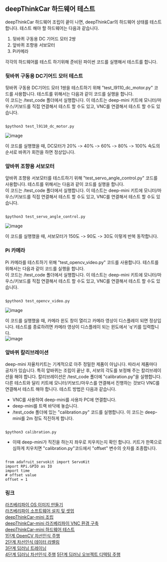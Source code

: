 
## deepThinkCar 하드웨어 테스트
deepThinkCar 하드웨어 조립이 끝이 나면, deepThinkCar의 하드웨어 상태를 테스트 합니다. 테스트 해야 할 하드웨어는 다음과 같습니다. 

1. 뒷바퀴 구동용 DC 기어드 모터 2쌍 
2. 앞바퀴 조향용 서보모터 
3. Pi카메라 

각각의 하드웨어를 테스트 하기위해 준비된 파이썬 코드를 실행해서 테스트를 합니다.  

### 뒷바퀴 구동용 DC기어드 모터 테스트 
뒷바퀴 구동용 DC기어드 모터 1쌍을 테스트하기 위해 "test_l9110_dc_motor.py" 코드를 사용합니다. 테스트를 위해서는 다음과 같이 코드를 실행을 합니다.   
이 코드는 /test_code 폴더에서 실행합니다. 이 테스트는 deep-mini 키트에 모니터/마우스/키보드를 직접 연결해서 테스트 할 수도 있고, VNC를 연결해서 테스트 할 수도 있습니다. 
<pre><code>
$python3 test_l9110_dc_motor.py
</code></pre>
![image](https://user-images.githubusercontent.com/76054530/127595231-5bfaeabf-d835-4dd6-acfd-c98bdf4a9774.png)

이 코드를 실행했을 때, DC모터가 20% -> 40% -> 60% -> 80% -> 100% 속도의 순서로 바퀴가 회전을 하면 정상입니다. 

### 앞바퀴 조향용 서보모터 
앞바퀴 조향용 서보모터를 테스트하기 위해 "test_servo_angle_control.py" 코드를 사용합니다. 테스트를 위해서는 다음과 같이 코드를 실행을 합니다.    
이 코드는 /test_code 폴더에서 실행합니다. 이 테스트는 deep-mini 키트에 모니터/마우스/키보드를 직접 연결해서 테스트 할 수도 있고, VNC를 연결해서 테스트 할 수도 있습니다. 
<pre><code>
$python3 test_servo_angle_control.py
</code></pre>
![image](https://user-images.githubusercontent.com/76054530/127595570-dc9493eb-3201-4b46-b730-e75b603b925b.png)

이 코드를 실행했을 때, 서보모터가 150도 -> 90도 -> 30도 이렇게 반복 동작합니다. 

### Pi 카메라 
Pi 카메라를 테스트하기 위해 "test_opencv_video.py" 코드를 사용합니다. 테스트를 위해서는 다음과 같이 코드를 실행을 합니다.    
이 코드는 /test_code  폴더에서 실행합니다. 이 테스트는 deep-mini 키트에 모니터/마우스/키보드를 직접 연결해서 테스트 할 수도 있고, VNC를 연결해서 테스트 할 수도 있습니다.   
<pre><code>
$python3 test_opencv_video.py
</code></pre>
![image](https://user-images.githubusercontent.com/76054530/127595646-7c19f192-9d07-44e1-8b32-131989db6b3f.png)

이 코드를 실행했을 때, 카메라 윈도 창이 열리고 카메라 영상이 디스플레이 되면 정상입니다. 테스트를 종료하려면 카메라 영상이 디스플레이 되는 윈도에서 'q'키를 입력합니다.     
![image](https://user-images.githubusercontent.com/76054530/127595713-3f3bca11-f36a-405d-a12a-bb0930180849.png)

### 앞바퀴 칼리브레이션 
deep-mini 자율차키트는 기계적으로 아주 정밀한 제품이 아닙니다. 따라서 제품마다 공차가 있습니다. 특히 앞바퀴는 조립이 끝난 후, 서보의 각도를 보정해 주는 칼리브레이션을 해야 합니다. 칼리브레이션은 /test_code 폴더에 "calibration.py"을 실행합니다. 다른 테스트와 달리 키트에 모니터/키보드/마우스를 연결해서 진행하는 것보다 VNC를 연결해서 테스트 해야 합니다. 테스트 방법은 다음과 같습니다. 

- VNC를 사용하여 deep-mini를 사용자 PC에 연결합니다. 
- deep-mini를 트랙 바닥에 놓습니다.  
- /test_code 폴더에 있는 "calibration.py" 코드를 실행합니다. 이 코드는 deep-mini를 2m 정도 직진하게 합니다. 
<pre><code>
$python3 calibration.py
</code></pre>
- 이때 deep-mini가 직진을 하는지 좌우로 치우치는지 확인 합니다. 키트가 한쪽으로 심하게 치우치면 "calibration.py"코드에서 "offset" 변수의 숫자를 조종합니다.
<pre><code>
from adafruit_servokit import ServoKit
import RPi.GPIO as IO
import time
# offset value 
offset = 1
</code></pre>


### 링크
[라즈베리파이 OS 이미지 만들기](https://jd-edu.github.io/deepThinkCar_mini/doc/os)      
[라즈베리파이 소프트웨어 설치 및 셋업](https://jd-edu.github.io/deepThinkCar_mini/doc/setup)       
[deepThinkCar-mini 조립](https://jd-edu.github.io/deepThinkCar_mini/doc/assembly)   
[deepThinkCar-mini 라즈베리파이 VNC 환경 구축](https://jd-edu.github.io/deepThinkCar_mini/doc/vnc)     
[deepThinkCar-mini 하드웨어 테스트](https://jd-edu.github.io/deepThinkCar_mini/doc/hardware)     
[1단계 OpenCV 차선인식 주행](https://jd-edu.github.io/deepThinkCar_mini/doc/step_1)        
[2단계 차선인식 데이터 라벨링](https://jd-edu.github.io/deepThinkCar_mini/doc/step_2)      
[3단계 딥러닝 트레이닝](https://jd-edu.github.io/deepThinkCar_mini/doc/step_3)     
[4단계 딥러닝 차선인식 주행](https://jd-edu.github.io/deepThinkCar_mini/doc/step_4)
[5단계 딥러닝 오브젝트 디텍팅 주행](https://jd-edu.github.io/deepThinkCar_mini/doc/step_5) 

